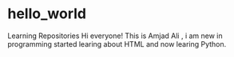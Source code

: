 # hello_world
Learning Repositories
Hi everyone! This is Amjad Ali , i am new in programming started learing about HTML and now learing Python.
